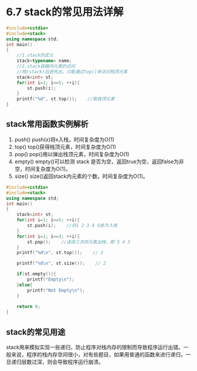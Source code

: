# 6.7 stack的常见用法详解

```cpp
#include<cstdio>
#include<stack>
using namespace std;
int main()
{
    //1.stack的定义
    stack<typename> name;
    //2.stack容器内元素的访问
    //栈(stack)后进先出，只能通过top()来访问栈顶元素
    stack<int> st;
    for(int i=1; i<=5; ++i){
        st.push(i);
    }
    printf("%d", st.top());    //取栈顶元素
}
```

## stack常用函数实例解析

1. push()
push(x)将x入栈，时间复杂度为O(1)
2. top()
top()获得栈顶元素，时间复杂度为O(1)
3. pop()
pop()用以弹出栈顶元素，时间复杂度为O(1)
4. empty()
empty()可以检测 stack 是否为空，返回true为空，返回false为非空，时间复杂度为O(1)。
5. size()
size()返回stack内元素的个数，时间复杂度为O(1)。

```cpp
#include<cstdio>
#include<stack>
using namespace std;
int main()
{
    stack<int> st;
    for(int i=1; i<=5; ++i){
        st.push(i);    //将1 2 3 4 5依次入栈
    }
    for(int i=1; i<=3; ++i){
        st.pop();    //连续三次将元素出栈，即 5 4 3
    }
    printf("%d\n", st.top());    // 2

    printf("%d\n", st.size());    // 2

    if(st.empty()){
        printf("Empty\n");
    }else{
        printf("Not Empty\n");
    }
    
    return 0;
}
```

## stack的常见用途

stack用来模拟实现一些递归，防止程序对栈内存的限制而导致程序运行出错。一般来说，程序的栈内存空间很小，对有些题目，如果用普通的函数来进行递归，一旦递归层数过深，则会导致程序运行崩溃。
